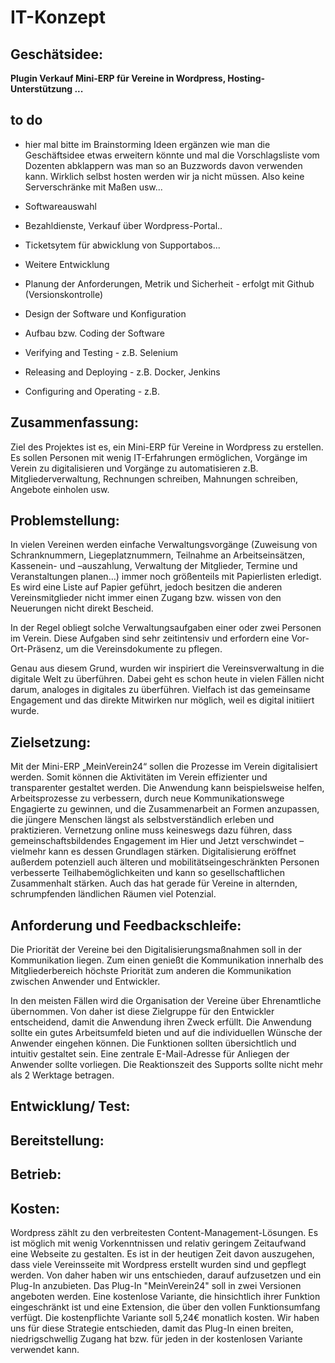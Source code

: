 # IT-Konzept
## Geschätsidee:
**Plugin Verkauf Mini-ERP für Vereine in Wordpress, Hosting-Unterstützung ...**
## to do
* hier mal bitte im Brainstorming Ideen ergänzen wie man die Geschäftsidee etwas erweitern könnte und mal die Vorschlagsliste
vom Dozenten abklappern was man so an Buzzwords davon verwenden kann. Wirklich selbst hosten werden wir ja nicht müssen. Also keine Serverschränke mit Maßen usw...
* Softwareauswahl
* Bezahldienste, Verkauf über Wordpress-Portal..
* Ticketsytem für abwicklung von Supportabos...
* Weitere Entwicklung

* Planung der Anforderungen, Metrik und Sicherheit - erfolgt mit Github (Versionskontrolle)
* Design der Software und Konfiguration
* Aufbau bzw. Coding der Software
* Verifying and Testing - z.B. Selenium
* Releasing and Deploying - z.B. Docker, Jenkins
* Configuring and Operating - z.B.

## Zusammenfassung:
Ziel des Projektes ist es, ein Mini-ERP für Vereine in Wordpress zu erstellen. Es sollen Personen mit wenig IT-Erfahrungen ermöglichen, Vorgänge im Verein zu digitalisieren und Vorgänge zu automatisieren z.B. Mitgliederverwaltung, Rechnungen schreiben, Mahnungen schreiben, Angebote einholen usw.

## Problemstellung:
In vielen Vereinen werden einfache Verwaltungsvorgänge (Zuweisung von Schranknummern, Liegeplatznummern, Teilnahme an Arbeitseinsätzen, Kassenein- und –auszahlung, Verwaltung der Mitglieder, Termine und Veranstaltungen planen…) immer noch größenteils mit Papierlisten erledigt. Es wird eine Liste auf Papier geführt, jedoch besitzen die anderen Vereinsmitglieder nicht immer einen Zugang bzw. wissen von den Neuerungen nicht direkt Bescheid.  

In der Regel obliegt solche Verwaltungsaufgaben einer oder zwei Personen im Verein. Diese Aufgaben sind sehr zeitintensiv und erfordern eine Vor-Ort-Präsenz, um die Vereinsdokumente zu pflegen.

Genau aus diesem Grund, wurden wir inspiriert die Vereinsverwaltung in die digitale Welt zu überführen. Dabei geht es schon heute in vielen Fällen nicht darum, analoges in digitales zu überführen. Vielfach ist das gemeinsame Engagement und das direkte Mitwirken nur möglich, weil es digital initiiert wurde.

## Zielsetzung:
Mit der Mini-ERP „MeinVerein24“ sollen die Prozesse im Verein digitalisiert werden. Somit können die Aktivitäten im Verein effizienter und transparenter gestaltet werden. Die Anwendung kann beispielsweise helfen, Arbeitsprozesse zu verbessern, durch neue Kommunikationswege Engagierte zu gewinnen, und die Zusammenarbeit an Formen anzupassen, die jüngere Menschen längst als selbstverständlich erleben und praktizieren. Vernetzung online muss keineswegs dazu führen, dass gemeinschaftsbildendes Engagement im Hier und Jetzt verschwindet – vielmehr kann es dessen Grundlagen stärken. Digitalisierung eröffnet außerdem potenziell auch älteren und mobilitätseingeschränkten Personen verbesserte Teilhabemöglichkeiten und kann so gesellschaftlichen Zusammenhalt stärken. Auch das hat gerade für Vereine in alternden, schrumpfenden ländlichen Räumen viel Potenzial.

## Anforderung und Feedbackschleife:
Die Priorität der Vereine bei den Digitalisierungsmaßnahmen soll in der Kommunikation liegen. Zum einen genießt die Kommunikation innerhalb des Mitgliederbereich höchste Priorität zum anderen die Kommunikation zwischen Anwender und Entwickler.

In den meisten Fällen wird die Organisation der Vereine über Ehrenamtliche übernommen. Von daher ist diese Zielgruppe für den Entwickler entscheidend, damit die Anwendung ihren Zweck erfüllt. Die Anwendung sollte ein gutes Arbeitsumfeld bieten und auf die individuellen Wünsche der Anwender eingehen können. Die Funktionen sollten übersichtlich und intuitiv gestaltet sein. Eine zentrale E-Mail-Adresse für Anliegen der Anwender sollte vorliegen. Die Reaktionszeit des Supports sollte nicht mehr als 2 Werktage betragen.

## Entwicklung/ Test:

## Bereitstellung:

## Betrieb:

## Kosten:
Wordpress zählt zu den verbreitesten Content-Management-Lösungen. Es ist möglich mit wenig Vorkenntnissen und relativ geringem Zeitaufwand eine Webseite zu gestalten. Es ist in der heutigen Zeit davon auszugehen, dass viele Vereinsseite mit Wordpress erstellt wurden sind und gepflegt werden. Von daher haben wir uns entschieden, darauf aufzusetzen und ein Plug-In anzubieten. Das Plug-In "MeinVerein24" soll in zwei Versionen angeboten werden. Eine kostenlose Variante, die hinsichtlich ihrer Funktion eingeschränkt ist und eine Extension, die über den vollen Funktionsumfang verfügt. Die kostenpflichte Variante soll 5,24€ monatlich kosten. Wir haben uns für diese Strategie entschieden, damit das Plug-In einen breiten, niedrigschwellig Zugang hat bzw. für jeden in der kostenlosen Variante verwendet kann.
